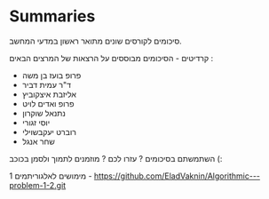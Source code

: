 # Summaries

סיכומים לקורסים שונים מתואר ראשון במדעי המחשב.

קרדיטים - הסיכומים מבוססים על הרצאות של המרצים הבאים : 

* פרופ בועז בן משה 
* ד"ר עמית דביר
* אליזבת איצקוביץ
* פרופ ואדים לויט
* נתנאל שוקרון
* יוסי זגורי
* רוברט יעקבשוילי
* שחר אנגל 


השתמשתם בסיכומים ? עזרו לכם ? מוזמנים לתמוך ולסמן בכוכב (: 





מימושים לאלגוריתמים 1 - https://github.com/EladVaknin/Algorithmic---problem-1-2.git 
